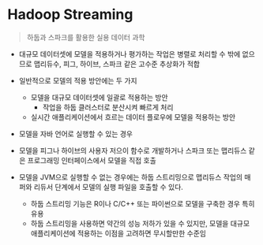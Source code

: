 # Hadoop Streaming

> 하둡과 스파크를 활용한 실용 데이터 과학

- 대규모 데이터셋에 모델을 적용하거나 평가하는 작업은 병렬로 처리할 수 밖에 없으므로 맵리듀수, 피그, 하이브, 스파크 같은 고수준 추상화가 적합
- 일반적으로 모델의 적용 방안에는 두 가지
  - 모델을 대규모 데이터셋에 일괄로 적용하는 방안 
    - 작업을 하둡 클러스터로 분산시켜 빠르게 처리 
  - 실시간 애플리케이션에서 흐르는 데이터 플로우에 모델을 적용하는 방안



-  모델을 자바 언어로 실행할 수 있는 경우 
  - 모델을 피그나 하이브의 사용자 저으이 함수로 개발하거나 스파크 또는 맵리듀스 같은 프로그래밍 인터페이스에서 모델을 직접 호출
- 모델을 JVM으로 실행할 수 없는 경우에는 하둡 스트리밍으로 맵리듀스 작업의 매퍼와 리듀서 단계에서 모델의 실행 파일을 호출할 수 있다. 
  - 하둡 스트리밍 기능은 R이나 C/C++ 또는 파이썬으로 모델을 구축한 경우 특히 유용
  - 하둡 스트리밍을 사용하면 약간의 성능 저하가 있을 수 있지만, 모델을 대규모 애플리케이션에 적용하는 이점을 고려하면 무시할만한 수준임